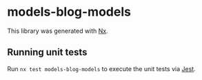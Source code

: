 # models-blog-models

This library was generated with [Nx](https://nx.dev).





## Running unit tests

Run `nx test models-blog-models` to execute the unit tests via [Jest](https://jestjs.io).


